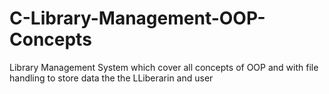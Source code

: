 # C-Library-Management-OOP-Concepts
Library Management System which cover all concepts of OOP and with file handling to store data the the LLiberarin and user

